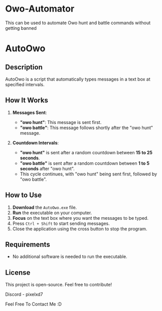 # Owo-Automator
This can be used to automate Owo hunt and battle commands without getting banned

# AutoOwo

## Description
AutoOwo is a script that automatically types messages in a text box at specified intervals.

## How It Works
1. **Messages Sent**:
   - **"owo hunt"**: This message is sent first.
   - **"owo battle"**: This message follows shortly after the "owo hunt" message.

2. **Countdown Intervals**:
   - **"owo hunt"** is sent after a random countdown between **15 to 25 seconds**.
   - **"owo battle"** is sent after a random countdown between **1 to 5 seconds** after "owo hunt".
   - This cycle continues, with "owo hunt" being sent first, followed by "owo battle".

## How to Use
1. **Download** the `AutoOwo.exe` file.
2. **Run** the executable on your computer.
3. **Focus** on the text box where you want the messages to be typed.
4. Press `Ctrl + Shift` to start sending messages.
5. Close the application using the cross button to stop the program.

## Requirements
- No additional software is needed to run the executable.

## License
This project is open-source. Feel free to contribute!

Discord - pixelxd7

Feel Free To Contact Me :D
